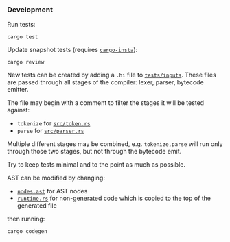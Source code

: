 
### Development

Run tests:
```
cargo test
```

Update snapshot tests (requires [`cargo-insta`](https://crates.io/crates/cargo-insta)):
```
cargo review
```

New tests can be created by adding a `.hi` file to [`tests/inputs`](./tests/inputs).
These files are passed through all stages of the compiler: lexer, parser, bytecode emitter.

The file may begin with a comment to filter the stages it will be tested against:
- `tokenize` for [`src/token.rs`](./src/token.rs)
- `parse` for [`src/parser.rs`](./src/parser.rs)

Multiple different stages may be combined, e.g. `tokenize,parse` will run only through those
two stages, but not through the bytecode emit.

Try to keep tests minimal and to the point as much as possible.

AST can be modified by changing:
- [`nodes.ast`](./src/ast/nodes.ast) for AST nodes
- [`runtime.rs`](./astgen/src/runtime.rs) for non-generated code which is
  copied to the top of the generated file

then running:
```
cargo codegen
```

